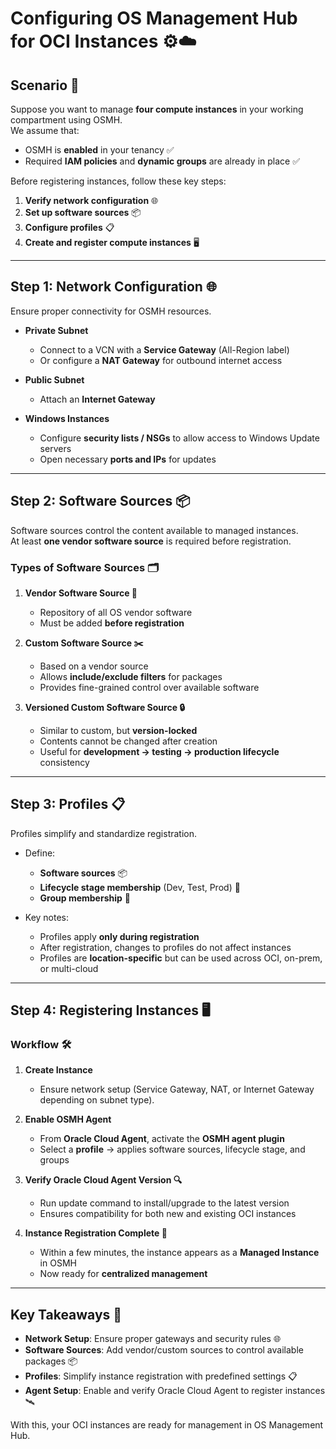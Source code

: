 # Configuring OS Management Hub for OCI Instances ⚙️☁️

## Scenario 🎯
Suppose you want to manage **four compute instances** in your working compartment using OSMH.  
We assume that:  
- OSMH is **enabled** in your tenancy ✅  
- Required **IAM policies** and **dynamic groups** are already in place ✅  

Before registering instances, follow these key steps:  
1. **Verify network configuration** 🌐  
2. **Set up software sources** 📦  
3. **Configure profiles** 📋  
4. **Create and register compute instances** 🖥️  

---

## Step 1: Network Configuration 🌐
Ensure proper connectivity for OSMH resources.  

- **Private Subnet**  
  - Connect to a VCN with a **Service Gateway** (All-Region label)  
  - Or configure a **NAT Gateway** for outbound internet access  

- **Public Subnet**  
  - Attach an **Internet Gateway**  

- **Windows Instances**  
  - Configure **security lists / NSGs** to allow access to Windows Update servers  
  - Open necessary **ports and IPs** for updates  

---

## Step 2: Software Sources 📦
Software sources control the content available to managed instances.  
At least **one vendor software source** is required before registration.  

### Types of Software Sources 🗂️
1. **Vendor Software Source 🏢**  
   - Repository of all OS vendor software  
   - Must be added **before registration**  

2. **Custom Software Source ✂️**  
   - Based on a vendor source  
   - Allows **include/exclude filters** for packages  
   - Provides fine-grained control over available software  

3. **Versioned Custom Software Source 🔒**  
   - Similar to custom, but **version-locked**  
   - Contents cannot be changed after creation  
   - Useful for **development → testing → production lifecycle** consistency  

---

## Step 3: Profiles 📋
Profiles simplify and standardize registration.  

- Define:  
  - **Software sources** 📦  
  - **Lifecycle stage membership** (Dev, Test, Prod) 🔄  
  - **Group membership** 👥  

- Key notes:  
  - Profiles apply **only during registration**  
  - After registration, changes to profiles do not affect instances  
  - Profiles are **location-specific** but can be used across OCI, on-prem, or multi-cloud  

---

## Step 4: Registering Instances 🖥️

### Workflow 🛠️
1. **Create Instance**  
   - Ensure network setup (Service Gateway, NAT, or Internet Gateway depending on subnet type).  

2. **Enable OSMH Agent**  
   - From **Oracle Cloud Agent**, activate the **OSMH agent plugin**  
   - Select a **profile** → applies software sources, lifecycle stage, and groups  

3. **Verify Oracle Cloud Agent Version 🔍**  
   - Run update command to install/upgrade to the latest version  
   - Ensures compatibility for both new and existing OCI instances  

4. **Instance Registration Complete 🎉**  
   - Within a few minutes, the instance appears as a **Managed Instance** in OSMH  
   - Now ready for **centralized management**  

---

## Key Takeaways 📝
- **Network Setup**: Ensure proper gateways and security rules 🌐  
- **Software Sources**: Add vendor/custom sources to control available packages 📦  
- **Profiles**: Simplify instance registration with predefined settings 📋  
- **Agent Setup**: Enable and verify Oracle Cloud Agent to register instances 🛰️  

With this, your OCI instances are ready for management in OS Management Hub.  
